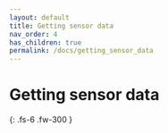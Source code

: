 ```yaml
---
layout: default
title: Getting sensor data
nav_order: 4
has_children: true
permalink: /docs/getting_sensor_data
---
```


# Getting sensor data

{: .fs-6 .fw-300 }
